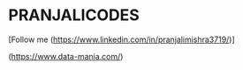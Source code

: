 # PRANJALICODES
[Follow me (https://www.linkedin.com/in/pranjalimishra3719/)]

(https://www.data-mania.com/)
